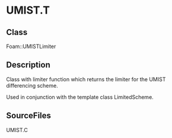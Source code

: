 # UMIST.T 
## Class
Foam::UMISTLimiter

## Description
Class with limiter function which returns the limiter for the
UMIST differencing scheme.

Used in conjunction with the template class LimitedScheme.

## SourceFiles
UMIST.C

